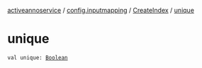 [activeannoservice](../../index.md) / [config.inputmapping](../index.md) / [CreateIndex](index.md) / [unique](./unique.md)

# unique

`val unique: `[`Boolean`](https://kotlinlang.org/api/latest/jvm/stdlib/kotlin/-boolean/index.html)